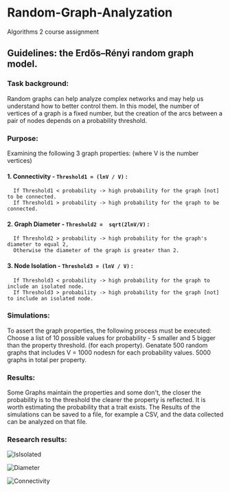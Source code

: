 # Random-Graph-Analyzation
Algorithms 2 course assignment

## Guidelines: the Erdős–Rényi random graph model.

### Task background:
Random graphs can help analyze complex networks and may help us understand how to better control them.
In this model, the number of vertices of a graph is a fixed number, but the creation of the arcs between a pair of nodes depends on a probability threshold.

### Purpose:
Examining the following 3 graph properties: (where V is the number vertices)
#### 1. Connectivity - `Threshold1 = (lnV / V)` :<br>
```
  If Threshold1 < probability -> high probability for the graph [not] to be connected.
  If Threshold1 > probability -> high probability for the graph to be connected.
```
#### 2. Graph Diameter - `Threshold2 =  sqrt(2lnV/V)` :<br>
````
  If Threshold2 > probability -> high probability for the graph's diameter to equal 2,
  Otherwise the diameter of the graph is greater than 2.
````
#### 3. Node Isolation - `Threshold3 = (lnV / V)` :<br>
````
  If Threshold3 < probability -> high probability for the graph to include an isolated node.
  If Threshold3 > probability -> high probability for the graph [not] to include an isolated node.
````
  
### Simulations:
To assert the  graph properties, the following process must be executed:
Choose a list of 10 possible values for probability - 5 smaller and 5 bigger than the property threshold. (for each property).
Genatate 500 random graphs that includes V = 1000 nodesת for each probability values. 5000 graphs in total per property.

### Results:
Some Graphs maintain the properties and some don't, the closer the probability is to the threshold the clearer the property is reflected.
It is worth estimating the probability that a trait exists.
The Results of the simulations can be saved to a file, for example a CSV, and the data collected can be analyzed on that file.

### Research results:
![IsIsolated](https://github.com/nqoy/Random_Graph_Analyzation/blob/main/Isolation.png)

![Diameter](https://github.com/nqoy/Random_Graph_Analyzation/blob/main/Diameter.png)

![Connectivity](https://github.com/nqoy/Random_Graph_Analyzation/blob/main/Connectivity.png)
